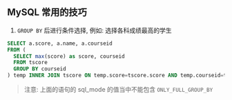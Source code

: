 ## MySQL 常用的技巧

1. `GROUP BY` 后进行条件选择, 例如: 选择各科成绩最高的学生

```sql
SELECT a.score, a.name, a.courseid
FROM (
  SELECT max(score) as score, courseid
  FROM tscore 
  GROUP BY courseid
) temp INNER JOIN tscore ON temp.score=tscore.score AND temp.courseid=tscore.courseid
```

> 注意: 上面的语句的 sql_mode 的值当中不能包含 `ONLY_FULL_GROUP_BY`